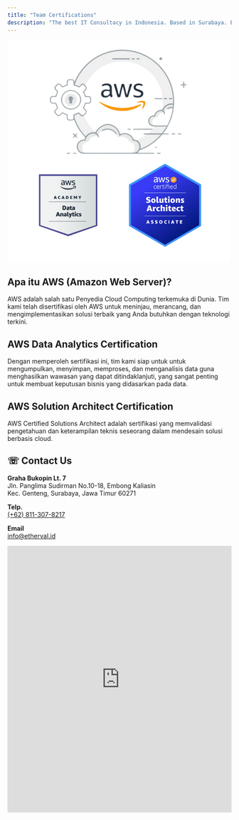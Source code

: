 ```yaml
---
title: "Team Certifications"
description: "The best IT Consultacy in Indonesia. Based in Surabaya. ERP, IOT, Mobile App, and Custom Mobile Application"
---
```


![](img/certifications.png)
## Apa itu AWS \(Amazon Web Server)?
AWS adalah salah satu Penyedia Cloud Computing terkemuka di Dunia. Tim kami telah disertifikasi oleh AWS untuk meninjau, merancang, dan mengimplementasikan solusi terbaik yang Anda butuhkan dengan teknologi terkini.

## AWS Data Analytics Certification
Dengan memperoleh sertifikasi ini, tim kami siap untuk untuk mengumpulkan, menyimpan, memproses, dan menganalisis data guna menghasilkan wawasan yang dapat ditindaklanjuti, yang sangat penting untuk membuat keputusan bisnis yang didasarkan pada data.

## AWS Solution Architect Certification
AWS Certified Solutions Architect adalah sertifikasi yang memvalidasi pengetahuan dan keterampilan teknis seseorang dalam mendesain solusi berbasis cloud.

## ☏ Contact Us
<div><b>Graha Bukopin Lt. 7</b></div>
<div>Jln. Panglima Sudirman No.10-18, Embong Kaliasin<br/>Kec. Genteng, Surabaya, Jawa Timur 60271</div>

<p></p>
<div><b>Telp.</b></div>
<div><a href="https://wa.link/bjr2pr">(+62) 811-307-8217</a></div>

<p></p>
<div><b>Email</b></div>
<div><a href="mailto:info@etherval.id">info@etherval.id</a></div>

<p></p>

<div style="width: 100%"><iframe width="100%" height="600" frameborder="0" scrolling="no" marginheight="0" marginwidth="0" src="https://maps.google.com/maps?width=100%25&amp;height=600&amp;hl=en&amp;q=graha%20bukopin+(ETHERVAL%20IT%20Consultancy)&amp;t=&amp;z=15&amp;ie=UTF8&amp;iwloc=B&amp;output=embed"><a href="https://www.gps.ie/">gps vehicle tracker</a></iframe></div>